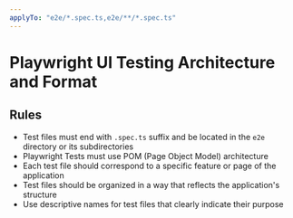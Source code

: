```yaml
---
applyTo: "e2e/*.spec.ts,e2e/**/*.spec.ts"
---
```


# Playwright UI Testing Architecture and Format

## Rules

- Test files must end with `.spec.ts` suffix and be located in the `e2e` directory or its subdirectories
- Playwright Tests must use POM (Page Object Model) architecture
- Each test file should correspond to a specific feature or page of the application
- Test files should be organized in a way that reflects the application's structure
- Use descriptive names for test files that clearly indicate their purpose
